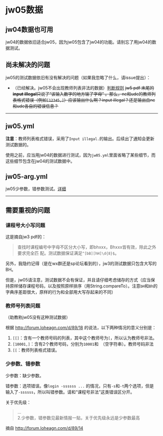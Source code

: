 # jw05数据

## jw04数据也可用
jw04的数据依旧适合jw05，因为jw05包含了jw04的功能。请别忘了用jw04的数据测试。

## 尚未解决的问题
jw05的测试数据依旧有没有解决的问题（如果我忽略了什么，请issue提出）：

- （已经解决。jw05不会出现教师列表非法的数据）[判断规则](#教师号列表问题) ~~jw5 pdf 末尾的**input illegal**只说了“该输入数字的地方输了字母” 。那么，nc和udc的教师列表格式错误（例如`[12345,]`）应该输出什么啊？input illegal？还是输出由nc和udc各自的错误信息？~~

---

## jw05.yml
**注意**：教师列表格式错误，采用了`Input illegal.`的输出。后续出了通知会更新测试数据的。

使用之前，应当用jw04的数据进行测试，因为`jw05.yml`里面省略了某些细节，而这些细节包含在jw04的测试数据中。

## jw05-arg.yml
jw05少参数，错参数测试。[详细](#少参数、错参数)


---

## 需要重视的问题

### 课程号大小写问题

这是摘自jw3 pdf的：
> 查找时课程编号中字⺟不区分⼤⼩写，即bhxxx，Bhxxx皆有效，除此之外要求完全匹
配。测试数据保证满⾜`^[bB][hH]\d{8}$`。

另外，我隐约记得（是在wx群还是sp论坛看到的），jw3的测试数据只包含大写的BH。

但是，jw05请注意，测试数据不会有保证，并且请仔细考虑储存的方式（应当保持原样储存课程号码，以及按照原样排序（用String.compareTo）。注意`bH`和`Bh`的字典序差距很大，原样的行为和全部用大写存起来的不同）

### 教师号列表问题

（助教称jw05没有这种测试数据）

根据 http://forum.loheagn.com/d/89/18 的说法，以下两种情况的意义分别是：
1. `[[]`：含有一个教师号码的列表，其中这个教师号为`[`，所以认为教师号非法。
2. `[10001,]`：含有2个教师号码，分别为`10001`和` `（空字符串）。教师号码非法
3. `[[`：教师列表格式错误。


### 少参数、错参数
少参数：缺少参数。

错参数：选项错误。像`login -ssssss ...` 的情况，只有`-s`和`-t`两个选项，但是输入了`-ssssss`，所以叫错参数。请和“课程号非法”这类错误区分开。

关于优先级：

> ...  
> 2.少参数，错参数见最新情报一贴，关于优先级永远是少参数最高

摘自 http://forum.loheagn.com/d/89/14 

